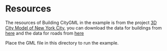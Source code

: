 # Resources

The resources of Building CityGML in the example is from the project [3D City Model of New York City](https://www.asg.ed.tum.de/gis/projekte/new-york-city-3d/), you can download the data for buildings from [here](http://www.3dcitydb.net/3dcitydb/fileadmin/public/datasets/NYC/NYC_buildings_CityGML_LoD2/NYC_Buildings_LoD2_CityGML.zip) and the data for roads from [here](http://www.3dcitydb.net/3dcitydb/fileadmin/public/datasets/NYC/NYC_street_space_CityGML_LoD2/NYC_CityGML_LoD2_Roadbed.zip)

Place the GML file in this directory to run the example.
